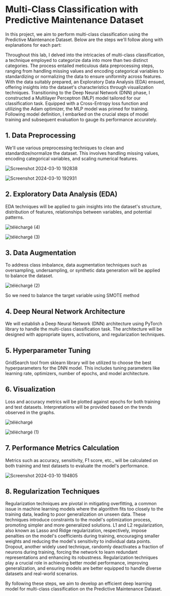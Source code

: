 # Multi-Class Classification with Predictive Maintenance Dataset

In this project, we aim to perform multi-class classification using the Predictive Maintenance Dataset. Below are the steps we'll follow along with explanations for each part:

Throughout this lab, I delved into the intricacies of multi-class classification, a technique employed to categorize data into more than two distinct categories. The process entailed meticulous data preprocessing steps, ranging from handling missing values and encoding categorical variables to standardizing or normalizing the data to ensure uniformity across features. With the data suitably prepared, an Exploratory Data Analysis (EDA) ensued, offering insights into the dataset's characteristics through visualization techniques. Transitioning to the Deep Neural Network (DNN) phase, I constructed a Multilayer Perceptron (MLP) model tailored for our classification task. Equipped with a Cross-Entropy loss function and utilizing the Adam optimizer, the MLP model was primed for training. Following model definition, I embarked on the crucial steps of model training and subsequent evaluation to gauge its performance accurately.


## 1. Data Preprocessing

We'll use various preprocessing techniques to clean and standardize/normalize the dataset. This involves handling missing values, encoding categorical variables, and scaling numerical features.

![Screenshot 2024-03-10 192838](https://github.com/Sarah9515/Multi-Class-Cassification/assets/72395246/1a8b8aec-2dde-4ff8-a477-47fd324ad208)

![Screenshot 2024-03-10 192931](https://github.com/Sarah9515/Multi-Class-Cassification/assets/72395246/e24ce45d-4304-4498-a48c-b5276db0089a)


## 2. Exploratory Data Analysis (EDA)

EDA techniques will be applied to gain insights into the dataset's structure, distribution of features, relationships between variables, and potential patterns.

![téléchargé (4)](https://github.com/Sarah9515/Multi-Class-Cassification/assets/72395246/b9e8fc73-7751-4ebe-9854-296f3aade986)

![téléchargé (3)](https://github.com/Sarah9515/Multi-Class-Cassification/assets/72395246/4615bd9a-6e30-4535-b412-7ecb2c277797)



## 3. Data Augmentation

To address class imbalance, data augmentation techniques such as oversampling, undersampling, or synthetic data generation will be applied to balance the dataset.

![téléchargé (2)](https://github.com/Sarah9515/Multi-Class-Cassification/assets/72395246/7e2e95cc-555f-467e-8161-3778dd5c52c9)


So we need to balance the target variable using SMOTE method

## 4. Deep Neural Network Architecture

We will establish a Deep Neural Network (DNN) architecture using PyTorch library to handle the multi-class classification task. The architecture will be designed with appropriate layers, activations, and regularization techniques.

## 5. Hyperparameter Tuning

GridSearch tool from sklearn library will be utilized to choose the best hyperparameters for the DNN model. This includes tuning parameters like learning rate, optimizers, number of epochs, and model architecture.

## 6. Visualization

Loss and accuracy metrics will be plotted against epochs for both training and test datasets. Interpretations will be provided based on the trends observed in the graphs.

![téléchargé](https://github.com/Sarah9515/Multi-Class-Cassification/assets/72395246/8106fd1e-a9e0-45cf-bb72-6425fc7a1e20)

![téléchargé (1)](https://github.com/Sarah9515/Multi-Class-Cassification/assets/72395246/07b37113-7cd3-4253-a8e4-763a1df7f49a)





## 7. Performance Metrics Calculation

Metrics such as accuracy, sensitivity, F1 score, etc., will be calculated on both training and test datasets to evaluate the model's performance.

![Screenshot 2024-03-10 194805](https://github.com/Sarah9515/Multi-Class-Cassification/assets/72395246/aed79f27-cf6d-4f53-a3d8-89d954152a87)


## 8. Regularization Techniques

Regularization techniques are pivotal in mitigating overfitting, a common issue in machine learning models where the algorithm fits too closely to the training data, leading to poor generalization on unseen data. These techniques introduce constraints to the model's optimization process, promoting simpler and more generalized solutions. L1 and L2 regularization, also known as Lasso and Ridge regularization, respectively, impose penalties on the model's coefficients during training, encouraging smaller weights and reducing the model's sensitivity to individual data points. Dropout, another widely used technique, randomly deactivates a fraction of neurons during training, forcing the network to learn redundant representations and enhancing its robustness. Regularization techniques play a crucial role in achieving better model performance, improving generalization, and ensuring models are better equipped to handle diverse datasets and real-world scenarios.

By following these steps, we aim to develop an efficient deep learning model for multi-class classification on the Predictive Maintenance Dataset.
